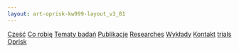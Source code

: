 ```yaml
---
layout: art-oprisk-kw999-layout_v3_81
---
```

<!-- Menu nawigacyjne - wyświetlane przed main_content -->
<div id="myMenu">
  <a href="/" class="menu-option">Cześć</a>
  <a href="/about" class="menu-option">Co robię</a>
  <a href="/topics" class="menu-option">Tematy badań</a>
  <a href="/publications" class="menu-option">Publikacje</a>
  <a href="/researches" class="menu-option">Researches</a>
  <a href="/conferences" class="menu-option">Wykłady</a>
  <a href="/contact" class="menu-option">Kontakt</a>
  <a href="/trials" class="menu-option">trials</a>
  <a href="/oprisk" class="menu-option">Oprisk</a>
</div>


